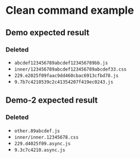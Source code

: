 # Clean command example

## Demo expected result

### Deleted

* `abcdef123456789abcdef123456789bb.js`
* `inner/123456789abcdef123456789abcdef33.css`
* `229.e2025f09faac9dd460cbac6913cfbd78.js`
* `9.7b7c4210539c2c41354207f419ec0243.js`

## Demo-2 expected result

### Deleted

* `other.89abcdef.js`
* `inner/inner.12345678.css`
* `229.d4025f09.async.js`
* `9.3c7c4210.async.js`
